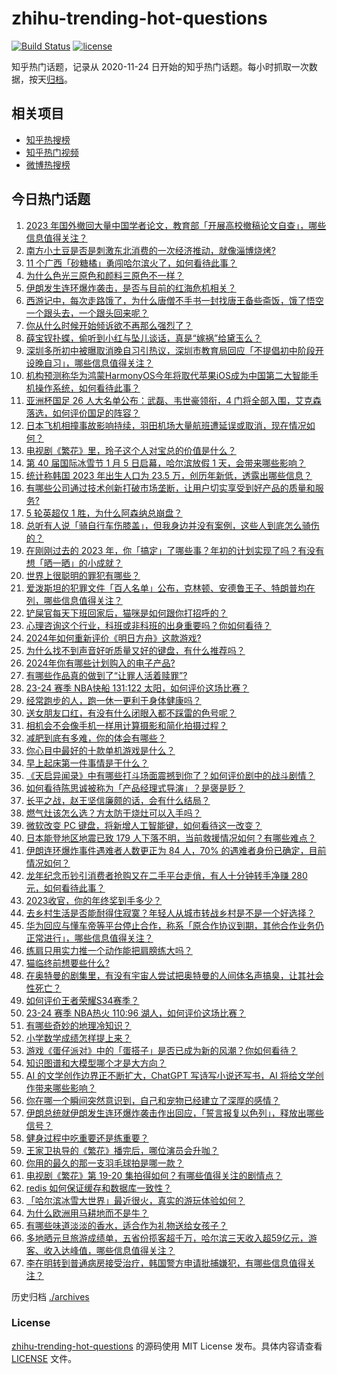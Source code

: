 # zhihu-trending-hot-questions

[![Build Status](https://github.com/justjavac/zhihu-trending-hot-questions/workflows/ci/badge.svg?branch=master)](https://github.com/justjavac/zhihu-trending-hot-questions/actions)
[![license](https://img.shields.io/github/license/justjavac/zhihu-trending-hot-questions)](https://github.com/justjavac/zhihu-trending-hot-questions/blob/master/LICENSE)

知乎热门话题，记录从 2020-11-24
日开始的知乎热门话题。每小时抓取一次数据，按天[归档](./archives)。

## 相关项目

- [知乎热搜榜](https://github.com/justjavac/zhihu-trending-top-search)
- [知乎热门视频](https://github.com/justjavac/zhihu-trending-hot-video)
- [微博热搜榜](https://github.com/justjavac/weibo-trending-hot-search)

## 今日热门话题

<!-- BEGIN -->
<!-- 最后更新时间 Fri Jan 05 2024 02:20:07 GMT+0800 (China Standard Time) -->

1. [2023 年国外撤回大量中国学者论文，教育部「开展高校撤稿论文自查」，哪些信息值得关注？](https://www.zhihu.com/question/637994136)
1. [南方小土豆是否是刺激东北消费的一次经济推动，就像淄博烧烤?](https://www.zhihu.com/question/637108506)
1. [11 个广西「砂糖橘」勇闯哈尔滨火了，如何看待此事？](https://www.zhihu.com/question/637724173)
1. [为什么色光三原色和颜料三原色不一样？](https://www.zhihu.com/question/59001448)
1. [伊朗发生连环爆炸袭击，是否与目前的红海危机相关？](https://www.zhihu.com/question/637908955)
1. [西游记中，每次走路饿了，为什么唐僧不手书一封找唐王备些斋饭，饿了悟空一个跟头去，一个跟头回来呢？](https://www.zhihu.com/question/631276920)
1. [你从什么时候开始倾诉欲不再那么强烈了？](https://www.zhihu.com/question/440831243)
1. [薛宝钗扑蝶，偷听到小红与坠儿谈话，真是“嫁祸”给黛玉么？](https://www.zhihu.com/question/637754021)
1. [深圳多所初中被曝取消晚自习引热议，深圳市教育局回应「不提倡初中阶段开设晚自习」，哪些信息值得关注？](https://www.zhihu.com/question/637990585)
1. [机构预测称华为鸿蒙HarmonyOS今年将取代苹果iOS成为中国第二大智能手机操作系统，如何看待此事？](https://www.zhihu.com/question/637835234)
1. [亚洲杯国足 26 人大名单公布：武磊、韦世豪领衔，4 门将全部入围，艾克森落选，如何评价国足的阵容？](https://www.zhihu.com/question/637962911)
1. [日本飞机相撞事故影响持续，羽田机场大量航班遭延误或取消，现在情况如何？](https://www.zhihu.com/question/637930461)
1. [电视剧《繁花》里，玲子这个人对宝总的价值是什么？](https://www.zhihu.com/question/637524857)
1. [第 40 届国际冰雪节 1 月 5 日启幕，哈尔滨放假 1 天，会带来哪些影响？](https://www.zhihu.com/question/637993641)
1. [统计称韩国 2023 年出生人口为 23.5 万，创历年新低，透露出哪些信息？](https://www.zhihu.com/question/637791835)
1. [有哪些公司通过技术创新打破市场垄断，让用户切实享受到好产品的质量和服务?](https://www.zhihu.com/question/637631278)
1. [5 轮英超仅 1 胜，为什么阿森纳总崩盘？](https://www.zhihu.com/question/637778313)
1. [总听有人说「骑自行车伤膝盖」，但我身边并没有案例，这些人到底怎么骑伤的？](https://www.zhihu.com/question/637782257)
1. [在刚刚过去的 2023 年，你「搞定」了哪些事？年初的计划实现了吗？有没有想「晒一晒」的小成就？](https://www.zhihu.com/question/631647055)
1. [世界上很聪明的罪犯有哪些？](https://www.zhihu.com/question/303113488)
1. [爱泼斯坦的犯罪文件「百人名单」公布，克林顿、安德鲁王子、特朗普均在列，哪些信息值得关注？](https://www.zhihu.com/question/637992346)
1. [铲屎官每天下班回家后，猫咪是如何跟你打招呼的？](https://www.zhihu.com/question/629209215)
1. [心理咨询这个行业，科班或非科班的出身重要吗？你如何看待？](https://www.zhihu.com/question/636255983)
1. [2024年如何重新评价《明日方舟》这款游戏?](https://www.zhihu.com/question/637454782)
1. [为什么找不到声音好听质量又好的键盘，有什么推荐吗？](https://www.zhihu.com/question/635393278)
1. [2024年你有哪些计划购入的电子产品?](https://www.zhihu.com/question/636759010)
1. [有哪些作品真的做到了“让罪人活着赎罪”?](https://www.zhihu.com/question/637712244)
1. [23-24 赛季 NBA快船 131:122 太阳，如何评价这场比赛？](https://www.zhihu.com/question/637939219)
1. [经常跑步的人，跑一休一更利于身体健康吗？](https://www.zhihu.com/question/635396529)
1. [送女朋友口红，有没有什么闭眼入都不踩雷的色号呢？](https://www.zhihu.com/question/541285996)
1. [相机会不会像手机一样用计算摄影和简化拍摄过程？](https://www.zhihu.com/question/593804570)
1. [减肥到底有多难，你的体会有哪些？](https://www.zhihu.com/question/634632503)
1. [你心目中最好的十款单机游戏是什么？](https://www.zhihu.com/question/479719590)
1. [早上起床第一件事情是干什么？](https://www.zhihu.com/question/629542570)
1. [《天启异闻录》中有哪些打斗场面震撼到你了？如何评价剧中的战斗剧情？](https://www.zhihu.com/question/637991355)
1. [如何看待陈思诚被称为「产品经理式导演」？是褒是贬？](https://www.zhihu.com/question/636451106)
1. [长平之战，赵王坚信廉颇的话，会有什么结局？](https://www.zhihu.com/question/634915309)
1. [燃气灶该怎么选？方太防干烧灶可以入手吗？](https://www.zhihu.com/question/637959757)
1. [微软改变 PC 键盘，将新增人工智能键，如何看待这一改变？](https://www.zhihu.com/question/637998972)
1. [日本能登地区地震已致 179 人下落不明，当前救援情况如何？有哪些难点？](https://www.zhihu.com/question/638048222)
1. [伊朗连环爆炸事件遇难者人数更正为 84 人，70% 的遇难者身份已确定，目前情况如何？](https://www.zhihu.com/question/637995807)
1. [龙年纪念币钞引消费者抢购又在二手平台走俏，有人十分钟转手净赚 280 元，如何看待此事？](https://www.zhihu.com/question/637998669)
1. [2023收官，你的年终奖到手多少？](https://www.zhihu.com/question/637086026)
1. [去乡村生活是否能耐得住寂寞？年轻人从城市转战乡村是不是一个好选择？](https://www.zhihu.com/question/637820160)
1. [华为回应与懂车帝等平台停止合作，称系「原合作协议到期，其他合作业务仍正常进行」，哪些信息值得关注？](https://www.zhihu.com/question/637781099)
1. [练肩只用实力推一个动作能把肩膀练大吗？](https://www.zhihu.com/question/637274472)
1. [猫临终前想要些什么?](https://www.zhihu.com/question/28352696)
1. [在奥特曼的剧集里，有没有宇宙人尝试把奥特曼的人间体名声搞臭，让其社会性死亡？](https://www.zhihu.com/question/636418566)
1. [如何评价王者荣耀S34赛季？](https://www.zhihu.com/question/637598819)
1. [23-24 赛季 NBA热火 110:96 湖人，如何评价这场比赛？](https://www.zhihu.com/question/637951326)
1. [有哪些奇妙的地理冷知识？](https://www.zhihu.com/question/637301879)
1. [小学数学成绩怎样提上来？](https://www.zhihu.com/question/291172094)
1. [游戏《蛋仔派对》中的「蛋搭子」是否已成为新的风潮？你如何看待？](https://www.zhihu.com/question/634183012)
1. [知识图谱和大模型哪个才是大方向？](https://www.zhihu.com/question/611978235)
1. [AI 的文学创作边界正不断扩大，ChatGPT 写诗写小说还写书，AI 将给文学创作带来哪些影响？](https://www.zhihu.com/question/585629369)
1. [你在哪一个瞬间突然意识到，自己和宠物已经建立了深厚的感情？](https://www.zhihu.com/question/632807352)
1. [伊朗总统就伊朗发生连环爆炸袭击作出回应，「誓言报复以色列」，释放出哪些信号？](https://www.zhihu.com/question/637962284)
1. [健身过程中吃重要还是练重要？](https://www.zhihu.com/question/637360771)
1. [王家卫执导的《繁花》播完后，哪位演员会升咖？](https://www.zhihu.com/question/637771493)
1. [你用的最久的那一支羽毛球拍是哪一款？](https://www.zhihu.com/question/635047803)
1. [电视剧《繁花》第 19-20 集拍得如何？有哪些值得关注的剧情点？](https://www.zhihu.com/question/638027821)
1. [redis 如何保证缓存和数据库一致性？](https://www.zhihu.com/question/632601345)
1. [「哈尔滨冰雪大世界」最近很火，真实的游玩体验如何？](https://www.zhihu.com/question/635937173)
1. [为什么欧洲用马耕地而不是牛？](https://www.zhihu.com/question/19831954)
1. [有哪些味道淡淡的香水，适合作为礼物送给女孩子？](https://www.zhihu.com/question/264456285)
1. [多地晒元旦旅游成绩单，五省份揽客超千万，哈尔滨三天收入超59亿元，游客、收入达峰值，哪些信息值得关注？](https://www.zhihu.com/question/637939583)
1. [李在明转到普通病房接受治疗，韩国警方申请批捕嫌犯，有哪些信息值得关注？](https://www.zhihu.com/question/637930542)

<!-- END -->

历史归档 [./archives](./archives)

### License

[zhihu-trending-hot-questions](https://github.com/justjavac/zhihu-trending-hot-questions)
的源码使用 MIT License 发布。具体内容请查看 [LICENSE](./LICENSE) 文件。
